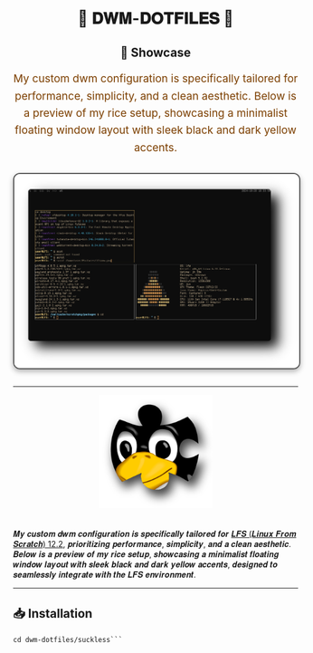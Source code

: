 <div align="center">
  <h1>🌟 <strong>𝐃𝐖𝐌-𝐃𝐎𝐓𝐅𝐈𝐋𝐄𝐒</strong> 🌟</h1>
</div>

<div align="center" style="margin: 30px 0;">
  <h2>🎨 Showcase</h2>
  <p style="font-size: 19px; line-height: 1.6; color: #7c3f00;">
    My custom dwm configuration is specifically tailored for performance, simplicity, and a clean aesthetic.  
    Below is a preview of my rice setup, showcasing a minimalist floating window layout with sleek black and dark yellow accents.
  </p>
  <img src="pictures/lfsnew.png" alt="Rice Setup Preview" width="600" style="display: block; margin: 29px auto; border: 2px solid #555; border-radius: 12px; box-shadow: 0 4px 10px rgba(0, 0, 0, 0.3);">
</div>

---

<div align="center">
  <img src="pictures/lfs.png" alt="LFS Logo" width="200" style="margin-bottom: 20px;">
</div>

𝑴𝒚 𝒄𝒖𝒔𝒕𝒐𝒎 𝒅𝒘𝒎 𝒄𝒐𝒏𝒇𝒊𝒈𝒖𝒓𝒂𝒕𝒊𝒐𝒏 𝒊𝒔 𝒔𝒑𝒆𝒄𝒊𝒇𝒊𝒄𝒂𝒍𝒍𝒚 𝒕𝒂𝒊𝒍𝒐𝒓𝒆𝒅 𝒇𝒐𝒓 [𝑳𝑭𝑺 (𝑳𝒊𝒏𝒖𝒙 𝑭𝒓𝒐𝒎 𝑺𝒄𝒓𝒂𝒕𝒄𝒉) 12.2](https://www.linuxfromscratch.org/lfs/view/stable/), 𝒑𝒓𝒊𝒐𝒓𝒊𝒕𝒊𝒛𝒊𝒏𝒈 𝒑𝒆𝒓𝒇𝒐𝒓𝒎𝒂𝒏𝒄𝒆, 𝒔𝒊𝒎𝒑𝒍𝒊𝒄𝒊𝒕𝒚, 𝒂𝒏𝒅 𝒂 𝒄𝒍𝒆𝒂𝒏 𝒂𝒆𝒔𝒕𝒉𝒆𝒕𝒊𝒄. 𝑩𝒆𝒍𝒐𝒘 𝒊𝒔 𝒂 𝒑𝒓𝒆𝒗𝒊𝒆𝒘 𝒐𝒇 𝒎𝒚 𝒓𝒊𝒄𝒆 𝒔𝒆𝒕𝒖𝒑, 𝒔𝒉𝒐𝒘𝒄𝒂𝒔𝒊𝒏𝒈 𝒂 𝒎𝒊𝒏𝒊𝒎𝒂𝒍𝒊𝒔𝒕 𝒇𝒍𝒐𝒂𝒕𝒊𝒏𝒈 𝒘𝒊𝒏𝒅𝒐𝒘 𝒍𝒂𝒚𝒐𝒖𝒕 𝒘𝒊𝒕𝒉 𝒔𝒍𝒆𝒆𝒌 𝒃𝒍𝒂𝒄𝒌 𝒂𝒏𝒅 𝒅𝒂𝒓𝒌 𝒚𝒆𝒍𝒍𝒐𝒘 𝒂𝒄𝒄𝒆𝒏𝒕𝒔, 𝒅𝒆𝒔𝒊𝒈𝒏𝒆𝒅 𝒕𝒐 𝒔𝒆𝒂𝒎𝒍𝒆𝒔𝒔𝒍𝒚 𝒊𝒏𝒕𝒆𝒈𝒓𝒂𝒕𝒆 𝒘𝒊𝒕𝒉 𝒕𝒉𝒆 𝑳𝑭𝑺 𝒆𝒏𝒗𝒊𝒓𝒐𝒏𝒎𝒆𝒏𝒕.

---

## 📥 **Installation**

```git clone https://github.com/user7210unix/dwm-dotfiles.git
cd dwm-dotfiles/suckless```
